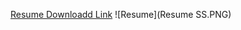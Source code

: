 [Resume Downloadd Link](https://github.com/IssTaylor/IssTaylor.github.io/raw/master/Ashley%20Perez%20-%20Resume.pdf)
![Resume](Resume SS.PNG)
